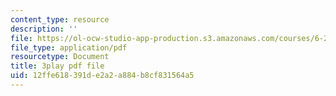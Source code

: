 ```yaml
---
content_type: resource
description: ''
file: https://ol-ocw-studio-app-production.s3.amazonaws.com/courses/6-262-discrete-stochastic-processes-spring-2011/12ffe618391de2a2a884b8cf831564a5_GCFd0VVnWTw.pdf
file_type: application/pdf
resourcetype: Document
title: 3play pdf file
uid: 12ffe618-391d-e2a2-a884-b8cf831564a5
---
```

